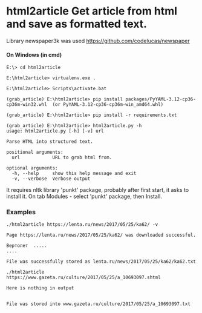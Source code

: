 # html2article Get article from html and save as formatted text.
 
Library newspaper3k was used https://github.com/codelucas/newspaper
 
#### On Windows (in cmd)
```
E:\> cd html2article

E:\html2article> virtualenv.exe .

E:\html2article> Scripts\activate.bat

(grab_article) E:\html2article> pip install packages/PyYAML-3.12-cp36-cp36m-win32.whl  (or PyYAML-3.12-cp36-cp36m-win_amd64.whl)

(grab_article) E:\html2article> pip install -r requirements.txt

(grab_article) E:\html2article> html2article.py -h
usage: html2article.py [-h] [-v] url

Parse HTML into structured text.

positional arguments:
  url            URL to grab html from.

optional arguments:
  -h, --help     show this help message and exit
  -v, --verbose  Verbose output

```  

It requires nltk library 'punkt' package, probably after first start, it asks
to install it. On tab Modules - select 'punkt' package, then Install.

### Examples 

```
./html2article https://lenta.ru/news/2017/05/25/ka62/ -v

Page https://lenta.ru/news/2017/05/25/ka62/ was downloaded successful.

Вертолет  .....
....

File was successfully stored as lenta.ru/news/2017/05/25/ka62/ka62.txt

```

```
./html2article https://www.gazeta.ru/culture/2017/05/25/a_10693097.shtml

Here is nothing in output


File was stored into www.gazeta.ru/culture/2017/05/25/a_10693097.txt

```
